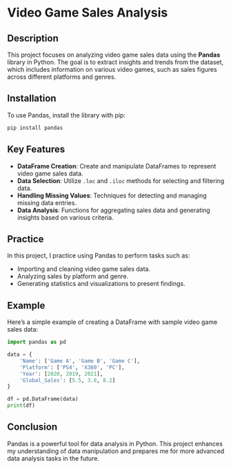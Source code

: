 # Video Game Sales Analysis

## Description

This project focuses on analyzing video game sales data using the **Pandas** library in Python. The goal is to extract insights and trends from the dataset, which includes information on various video games, such as sales figures across different platforms and genres.

## Installation

To use Pandas, install the library with pip:

```bash
pip install pandas
```

## Key Features

- **DataFrame Creation**: Create and manipulate DataFrames to represent video game sales data.
- **Data Selection**: Utilize `.loc` and `.iloc` methods for selecting and filtering data.
- **Handling Missing Values**: Techniques for detecting and managing missing data entries.
- **Data Analysis**: Functions for aggregating sales data and generating insights based on various criteria.

## Practice

In this project, I practice using Pandas to perform tasks such as:

- Importing and cleaning video game sales data.
- Analyzing sales by platform and genre.
- Generating statistics and visualizations to present findings.

## Example

Here’s a simple example of creating a DataFrame with sample video game sales data:

```python
import pandas as pd

data = {
    'Name': ['Game A', 'Game B', 'Game C'],
    'Platform': ['PS4', 'X360', 'PC'],
    'Year': [2020, 2019, 2021],
    'Global_Sales': [5.5, 3.8, 8.2]
}

df = pd.DataFrame(data)
print(df)
```

## Conclusion

Pandas is a powerful tool for data analysis in Python. This project enhances my understanding of data manipulation and prepares me for more advanced data analysis tasks in the future.
